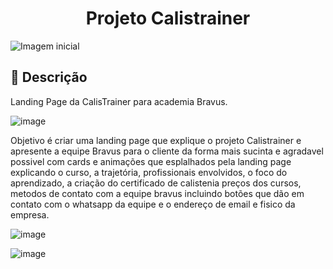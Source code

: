  <h1 align="center">
  Projeto Calistrainer
</h1>

![Imagem inicial](https://github.com/NiloIsaac/Projeto-Calistrainer/assets/101424190/3b16d77f-114e-4adf-aa12-3dd138e55341)

## 📝 Descrição 

Landing Page da CalisTrainer para academia Bravus.

![image](https://github.com/NiloIsaac/Projeto-Calistrainer/assets/101424190/b3b454bf-4572-435b-8d2e-3524dcbd75dc)

Objetivo é criar uma landing page que explique o projeto Calistrainer e apresente a equipe Bravus para o cliente da forma mais sucinta e agradavel possivel com cards
e animações que esplalhados pela landing page explicando o curso, a trajetória, profissionais envolvidos, o foco do aprendizado, a criação do certificado de calistenia
preços dos cursos, metodos de contato com a equipe bravus incluindo botões que dão em contato com o whatsapp da equipe e o endereço de email e fisico da empresa.

![image](https://github.com/NiloIsaac/Projeto-Calistrainer/assets/101424190/54517408-5bd0-458e-aca3-da5dcb0ff981)

![image](https://github.com/NiloIsaac/Projeto-Calistrainer/assets/101424190/3c4dc2a0-54f0-42fb-8213-cd3af61085ee)
